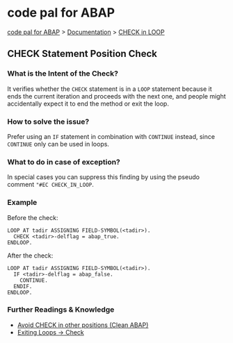 # code pal for ABAP

[code pal for ABAP](../../README.md) > [Documentation](../check_documentation.md) > [CHECK in LOOP](check-in-loop.md)

## CHECK Statement Position Check

### What is the Intent of the Check?
It verifies whether the `CHECK` statement is in a `LOOP` statement because it ends the current iteration and proceeds with the next one, and people might accidentally expect it to end the method or exit the loop.

### How to solve the issue?
Prefer using an `IF` statement in combination with `CONTINUE` instead, since `CONTINUE` only can be used in loops.

### What to do in case of exception?
In special cases you can suppress this finding by using the pseudo comment `"#EC CHECK_IN_LOOP`.

### Example
Before the check:
```abap
LOOP AT tadir ASSIGNING FIELD-SYMBOL(<tadir>).
  CHECK <tadir>-delflag = abap_true.
ENDLOOP.
```

After the check:
```abap
LOOP AT tadir ASSIGNING FIELD-SYMBOL(<tadir>).
  IF <tadir>-delflag = abap_false.
    CONTINUE.
  ENDIF.
ENDLOOP.
```

### Further Readings & Knowledge
- [Avoid CHECK in other positions (Clean ABAP)](https://github.com/SAP/styleguides/blob/master/clean-abap/CleanABAP.md#avoid-check-in-other-positions)
- [Exiting Loops -> Check](https://help.sap.com/doc/abapdocu_752_index_htm/7.52/en-US/abapcheck_loop.htm)
